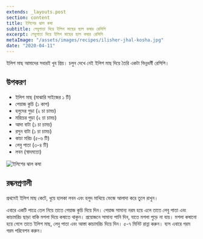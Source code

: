 ```yaml
---
extends: _layouts.post
section: content
title: ইলিশের ঝাল কষা
subtitle: লেবুপাতা দিয়ে ইলিশ মাছের ছাল কষার রেসিপি
excerpt: লেবুপাতা দিয়ে ইলিশ মাছের ছাল কষার রেসিপি
metaImage: "/assets/images/recipes/ilisher-jhal-kosha.jpg"
date: "2020-04-11"
---
```


ইলিশ মাছ আমাদের সবারই খুব প্রিয়। চলুন দেখে নেই ইলিশ মাছ দিয়ে তৈরি একটা ভিন্নধর্মী রেসিপি।

## উপকরণ

- ইলিশ মাছ (মাঝারি সাইজের ১ টি)
- পেয়াজ কুচি (১ কাপ)
- হলুদের গুড়া (২ চা চামচ)
- মরিচের গুড়া (২ চা চামচ)
- আদা বাটা (১ চা চামচ)
- রসুন বাটা (১ চা চামচ)
- কাচা মরিচ (৫-৬ টি)
- লেবু পাতা (৩-৪ টি)
- লবন (স্বাদমতো)

![ইলিশের ঝাল কষা](/assets/images/recipes/ilisher-jhal-kosha.jpg)

## রন্ধনপ্রণালী

প্রথমেই ইলিশ মাছ কেটে, ধুয়ে হালকা লবন এবং হলুদ মাখিয়ে ভেজে আলাদা করে তুলে রাখুন।

এবারে একটি পাত্রে তেল নিয়ে তাতে পেয়াজ কুচি দিয়ে দিন। পেয়াজ সামান্য নরম হয়ে এলে তাতে লেবু পাতা এবং
কাচামরিচ ছাড়া বাকি মশলা দিয়ে কষাতে থাকুন। প্রয়োজনে সামান্য পানি দিন, যাতে মশলা পুড়ে না যায়। মশলা
কষানো হয়ে গেলে তাতে ইলিশ মাছ, লেবু পাতা এবং আস্তা কাচামরিচ দিয়ে দিন। ৫-৭ মিনিট রান্না করুন। ব্যস
এবারে গরম গরম পরিবেশন করুন।
